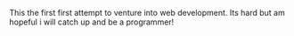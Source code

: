 This the first first attempt to venture into web development. Its hard but am hopeful i will catch up and be a programmer!